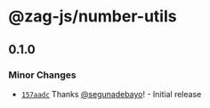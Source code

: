 # @zag-js/number-utils

## 0.1.0
### Minor Changes



- [`157aadc`](https://github.com/chakra-ui/zag/commit/157aadc3ac572d2289432efe32ae3f15a2be4ad1) Thanks [@segunadebayo](https://github.com/segunadebayo)! - Initial release
